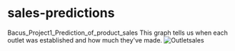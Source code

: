 # sales-predictions
Bacus_Project1_Prediction_of_product_sales
This graph tells us when each outlet was established and how much they've made.
![Outletsales](https://github.com/BacusLR/sales-predictions/assets/140992616/e8b479a8-8436-4cc7-9159-4679cb12c7ab)
